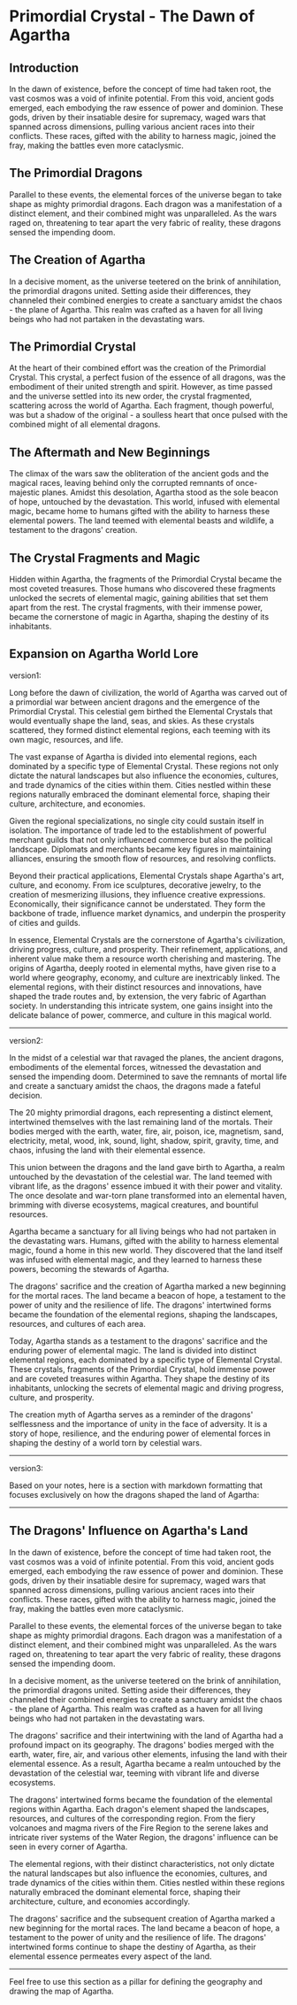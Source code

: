 # Primordial Crystal - The Dawn of Agartha

## Introduction

In the dawn of existence, before the concept of time had taken root, the vast cosmos was a void of infinite potential. From this void, ancient gods emerged, each embodying the raw essence of power and dominion. These gods, driven by their insatiable desire for supremacy, waged wars that spanned across dimensions, pulling various ancient races into their conflicts. These races, gifted with the ability to harness magic, joined the fray, making the battles even more cataclysmic.

## The Primordial Dragons

Parallel to these events, the elemental forces of the universe began to take shape as mighty primordial dragons. Each dragon was a manifestation of a distinct element, and their combined might was unparalleled. As the wars raged on, threatening to tear apart the very fabric of reality, these dragons sensed the impending doom.

## The Creation of Agartha

In a decisive moment, as the universe teetered on the brink of annihilation, the primordial dragons united. Setting aside their differences, they channeled their combined energies to create a sanctuary amidst the chaos - the plane of Agartha. This realm was crafted as a haven for all living beings who had not partaken in the devastating wars.

## The Primordial Crystal

At the heart of their combined effort was the creation of the Primordial Crystal. This crystal, a perfect fusion of the essence of all dragons, was the embodiment of their united strength and spirit. However, as time passed and the universe settled into its new order, the crystal fragmented, scattering across the world of Agartha. Each fragment, though powerful, was but a shadow of the original - a soulless heart that once pulsed with the combined might of all elemental dragons.

## The Aftermath and New Beginnings

The climax of the wars saw the obliteration of the ancient gods and the magical races, leaving behind only the corrupted remnants of once-majestic planes. Amidst this desolation, Agartha stood as the sole beacon of hope, untouched by the devastation. This world, infused with elemental magic, became home to humans gifted with the ability to harness these elemental powers. The land teemed with elemental beasts and wildlife, a testament to the dragons' creation.

## The Crystal Fragments and Magic

Hidden within Agartha, the fragments of the Primordial Crystal became the most coveted treasures. Those humans who discovered these fragments unlocked the secrets of elemental magic, gaining abilities that set them apart from the rest. The crystal fragments, with their immense power, became the cornerstone of magic in Agartha, shaping the destiny of its inhabitants.

## Expansion on Agartha World Lore

version1:

Long before the dawn of civilization, the world of Agartha was carved out of a primordial war between ancient dragons and the emergence of the Primordial Crystal. This celestial gem birthed the Elemental Crystals that would eventually shape the land, seas, and skies. As these crystals scattered, they formed distinct elemental regions, each teeming with its own magic, resources, and life.

The vast expanse of Agartha is divided into elemental regions, each dominated by a specific type of Elemental Crystal. These regions not only dictate the natural landscapes but also influence the economies, cultures, and trade dynamics of the cities within them. Cities nestled within these regions naturally embraced the dominant elemental force, shaping their culture, architecture, and economies.

Given the regional specializations, no single city could sustain itself in isolation. The importance of trade led to the establishment of powerful merchant guilds that not only influenced commerce but also the political landscape. Diplomats and merchants became key figures in maintaining alliances, ensuring the smooth flow of resources, and resolving conflicts.

Beyond their practical applications, Elemental Crystals shape Agartha's art, culture, and economy. From ice sculptures, decorative jewelry, to the creation of mesmerizing illusions, they influence creative expressions. Economically, their significance cannot be understated. They form the backbone of trade, influence market dynamics, and underpin the prosperity of cities and guilds.

In essence, Elemental Crystals are the cornerstone of Agartha's civilization, driving progress, culture, and prosperity. Their refinement, applications, and inherent value make them a resource worth cherishing and mastering. The origins of Agartha, deeply rooted in elemental myths, have given rise to a world where geography, economy, and culture are inextricably linked. The elemental regions, with their distinct resources and innovations, have shaped the trade routes and, by extension, the very fabric of Agarthan society. In understanding this intricate system, one gains insight into the delicate balance of power, commerce, and culture in this magical world.

-----------------------------------------------------------
version2:

In the midst of a celestial war that ravaged the planes, the ancient dragons, embodiments of the elemental forces, witnessed the devastation and sensed the impending doom. Determined to save the remnants of mortal life and create a sanctuary amidst the chaos, the dragons made a fateful decision.

The 20 mighty primordial dragons, each representing a distinct element, intertwined themselves with the last remaining land of the mortals. Their bodies merged with the earth, water, fire, air, poison, ice, magnetism, sand, electricity, metal, wood, ink, sound, light, shadow, spirit, gravity, time, and chaos, infusing the land with their elemental essence.

This union between the dragons and the land gave birth to Agartha, a realm untouched by the devastation of the celestial war. The land teemed with vibrant life, as the dragons' essence imbued it with their power and vitality. The once desolate and war-torn plane transformed into an elemental haven, brimming with diverse ecosystems, magical creatures, and bountiful resources.

Agartha became a sanctuary for all living beings who had not partaken in the devastating wars. Humans, gifted with the ability to harness elemental magic, found a home in this new world. They discovered that the land itself was infused with elemental magic, and they learned to harness these powers, becoming the stewards of Agartha.

The dragons' sacrifice and the creation of Agartha marked a new beginning for the mortal races. The land became a beacon of hope, a testament to the power of unity and the resilience of life. The dragons' intertwined forms became the foundation of the elemental regions, shaping the landscapes, resources, and cultures of each area.

Today, Agartha stands as a testament to the dragons' sacrifice and the enduring power of elemental magic. The land is divided into distinct elemental regions, each dominated by a specific type of Elemental Crystal. These crystals, fragments of the Primordial Crystal, hold immense power and are coveted treasures within Agartha. They shape the destiny of its inhabitants, unlocking the secrets of elemental magic and driving progress, culture, and prosperity.

The creation myth of Agartha serves as a reminder of the dragons' selflessness and the importance of unity in the face of adversity. It is a story of hope, resilience, and the enduring power of elemental forces in shaping the destiny of a world torn by celestial wars.

----

version3:

Based on your notes, here is a section with markdown formatting that focuses exclusively on how the dragons shaped the land of Agartha:

---

## The Dragons' Influence on Agartha's Land

In the dawn of existence, before the concept of time had taken root, the vast cosmos was a void of infinite potential. From this void, ancient gods emerged, each embodying the raw essence of power and dominion. These gods, driven by their insatiable desire for supremacy, waged wars that spanned across dimensions, pulling various ancient races into their conflicts. These races, gifted with the ability to harness magic, joined the fray, making the battles even more cataclysmic.

Parallel to these events, the elemental forces of the universe began to take shape as mighty primordial dragons. Each dragon was a manifestation of a distinct element, and their combined might was unparalleled. As the wars raged on, threatening to tear apart the very fabric of reality, these dragons sensed the impending doom.

In a decisive moment, as the universe teetered on the brink of annihilation, the primordial dragons united. Setting aside their differences, they channeled their combined energies to create a sanctuary amidst the chaos - the plane of Agartha. This realm was crafted as a haven for all living beings who had not partaken in the devastating wars.

The dragons' sacrifice and their intertwining with the land of Agartha had a profound impact on its geography. The dragons' bodies merged with the earth, water, fire, air, and various other elements, infusing the land with their elemental essence. As a result, Agartha became a realm untouched by the devastation of the celestial war, teeming with vibrant life and diverse ecosystems.

The dragons' intertwined forms became the foundation of the elemental regions within Agartha. Each dragon's element shaped the landscapes, resources, and cultures of the corresponding region. From the fiery volcanoes and magma rivers of the Fire Region to the serene lakes and intricate river systems of the Water Region, the dragons' influence can be seen in every corner of Agartha.

The elemental regions, with their distinct characteristics, not only dictate the natural landscapes but also influence the economies, cultures, and trade dynamics of the cities within them. Cities nestled within these regions naturally embraced the dominant elemental force, shaping their architecture, culture, and economies accordingly.

The dragons' sacrifice and the subsequent creation of Agartha marked a new beginning for the mortal races. The land became a beacon of hope, a testament to the power of unity and the resilience of life. The dragons' intertwined forms continue to shape the destiny of Agartha, as their elemental essence permeates every aspect of the land.

---

Feel free to use this section as a pillar for defining the geography and drawing the map of Agartha.